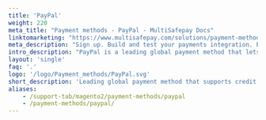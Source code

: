 ```yaml
---
title: 'PayPal'
weight: 220
meta_title: "Payment methods - PayPal - MultiSafepay Docs"
linktomarketing: "https://www.multisafepay.com/solutions/payment-methods/paypal"
meta_description: "Sign up. Build and test your payments integration. Explore our products and services. Use our API Reference, SDKs, and wrappers. Get support."
intro_description: "PayPal is a leading global payment method that lets customers pay by credit card or create a digital wallet linked to multiple payment methods."
layout: 'single'
faq: '.'
logo: '/logo/Payment_methods/PayPal.svg' 
short_description: 'Leading global payment method that supports credit cards and a digital wallet.'
aliases:
    - /support-tab/magento2/payment-methods/paypal
    - /payment-methods/paypal/
---
```

